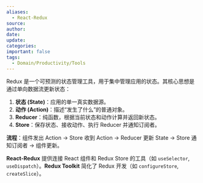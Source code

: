 ```yaml
---
aliases:
  - React-Redux
source: 
author: 
date: 
update: 
categories: 
important: false
tags:
  - Domain/Productivity/Tools
---
```

Redux 是一个可预测的状态管理工具，用于集中管理应用的状态。其核心思想是通过单向数据流更新状态：
1.  **状态 (State)**：应用的单一真实数据源。
2.  **动作 (Action)**：描述“发生了什么”的普通对象。
3.  **Reducer**：纯函数，根据当前状态和动作计算并返回新状态。
4.  **Store**：保存状态、接收动作、执行 Reducer 并通知订阅者。

**流程**：组件发出 Action -> Store 收到 Action -> Reducer 更新 State -> Store 通知订阅者 -> 组件更新。

**React-Redux** 提供连接 React 组件和 Redux Store 的工具（如 `useSelector`, `useDispatch`）。**Redux Toolkit** 简化了 Redux 开发（如 `configureStore`, `createSlice`）。
